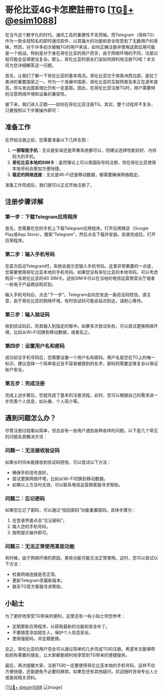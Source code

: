 # 哥伦比亚4G卡怎麽註冊TG [[TG💪+ @esim1088](https://t.me/s/esim1088)]

在当今这个数字化的时代，通讯工具的重要性不言而喻。而Telegram（简称TG）作为一款全球知名的即时通讯软件，以其强大的功能和安全性受到了无数用户的青睐。然而，对于许多初次接触TG的用户来说，如何正确注册并使用这款应用可能是一个挑战。特别是对于身在哥伦比亚的用户而言，由于网络环境的不同，注册过程可能会显得更加复杂。那么，哥伦比亚的朋友们该如何顺利地注册TG呢？本文将为您详细解答这一问题。

首先，让我们了解一下哥伦比亚的基本情况。哥伦比亚位于南美洲西北部，是拉丁美洲的重要国家之一。作为一个发展中国家，哥伦比亚的互联网普及率正在逐年提高，但与发达国家相比仍有一定差距。因此，在哥伦比亚注册TG时，用户需要特别注意网络环境和设备的兼容性。

接下来，我们进入正题——如何在哥伦比亚注册TG。其实，整个过程并不复杂，只要按照以下步骤操作即可：

## 准备工作

在开始注册之前，您需要准备以下几样东西：
1. **一部智能手机**：无论是安卓还是苹果系统都可以，但建议选择性能较好、内存较大的手机。
2. **哥伦比亚本地的SIM卡**：虽然理论上可以用国际号码注册，但在哥伦比亚使用本地号码会更加方便快捷。
3. **稳定的网络连接**：无论是Wi-Fi还是移动数据，都需要确保网络稳定。

准备工作完成后，我们就可以正式开始注册了。

## 注册步骤详解

### 第一步：下载Telegram应用程序

首先，您需要在您的手机上下载Telegram应用程序。打开应用商店（Google Play或App Store），搜索“Telegram”，然后点击下载并安装。安装完成后，打开应用程序。

### 第二步：输入手机号码

在首次启动Telegram时，系统会提示您输入手机号码。这里非常重要的一点是，您需要使用哥伦比亚本地的手机号码。如果您没有哥伦比亚的本地号码，可以考虑购买一张哥伦比亚的4G SIM卡。这些SIM卡可以在当地的电信运营商营业厅或者一些电子产品商店购买到。

输入手机号码后，点击“下一步”。Telegram会向您发送一条验证码短信。请注意，由于哥伦比亚的网络环境，有时验证码可能会延迟到达，请耐心等待。

### 第三步：输入验证码

收到验证码后，将其输入到指定的框中。如果多次尝试失败，可以尝试更换网络环境，比如从Wi-Fi切换到移动数据，或者反之。

### 第四步：设置用户名和密码

成功验证手机号码后，您需要设置一个用户名和密码。用户名是您在TG上的唯一标识，建议选择一个简单易记且不容易被猜到的名字。密码则需要足够复杂以保证账户安全。

### 第五步：完成注册

完成上述步骤后，您就完成了基本的注册流程。此时，您可以根据自己的需求进一步完善个人信息，如头像、个人简介等。

## 遇到问题怎么办？

尽管注册过程看似简单，但总会有一些用户遇到各种各样的问题。以下是几个常见的问题及其解决方法：

### 问题一：无法接收验证码

如果长时间未能接收到验证码短信，可以尝试以下方法：
- 确保手机信号良好。
- 尝试更换网络环境，比如从Wi-Fi切换到移动数据。
- 如果以上方法均无效，可以联系电信运营商客服寻求帮助。

### 问题二：忘记密码

如果您忘记了密码，可以通过“找回密码”功能重置密码。具体步骤为：
1. 在登录界面点击“忘记密码”。
2. 输入您的手机号码。
3. 按照提示操作即可。

### 问题三：无法正常使用某些功能

有时候，由于网络环境的原因，某些功能可能无法正常使用。这时，您可以尝试以下方法：
- 检查网络连接是否正常。
- 更新Telegram至最新版本。
- 联系TG官方客服寻求帮助。

## 小贴士

为了更好地享受TG带来的便利，这里还有一些小贴士供您参考：
- 定期更新应用程序，以获取最新的功能和安全补丁。
- 不要随意添加陌生人，保护个人信息安全。
- 使用强密码，并定期更换。

总之，哥伦比亚的用户完全可以通过简单的几步完成TG的注册。希望本文能够帮助到有需要的朋友，让大家都能顺利地享受到TG带来的便捷服务。

最后，再次提醒大家，注册TG时一定要使用哥伦比亚本地的手机号码，这样不仅方便快捷，还能避免不必要的麻烦。如果您还有其他疑问，欢迎随时咨询专业人士或查阅相关资料。

[[TG💪+ @esim1088](https://t.me/s/esim1088) ![Image](https://i.postimg.cc/4NQfJmqS/Snipaste-2025-05-13-00-14-12.png)]